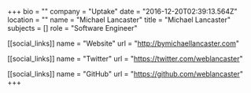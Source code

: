 +++
bio = ""
company = "Uptake"
date = "2016-12-20T02:39:13.564Z"
location = ""
name = "Michael Lancaster"
title = "Michael Lancaster"
subjects = []
role = "Software Engineer"

[[social_links]]
  name = "Website"
  url = "http://bymichaellancaster.com"

[[social_links]]
  name = "Twitter"
  url = "https://twitter.com/weblancaster"

[[social_links]]
  name = "GitHub"
  url = "https://github.com/weblancaster"
+++
